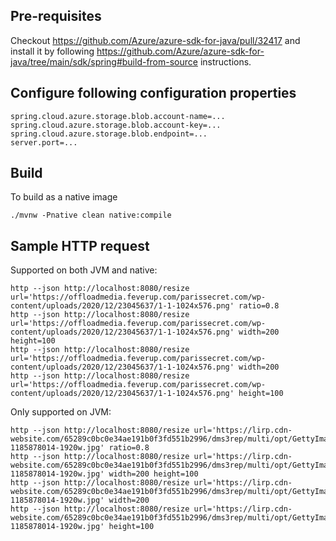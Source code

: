 ## Pre-requisites

Checkout https://github.com/Azure/azure-sdk-for-java/pull/32417 and install it by following https://github.com/Azure/azure-sdk-for-java/tree/main/sdk/spring#build-from-source instructions.

## Configure following configuration properties

```
spring.cloud.azure.storage.blob.account-name=...
spring.cloud.azure.storage.blob.account-key=...
spring.cloud.azure.storage.blob.endpoint=...
server.port=...
```

## Build

To build as a native image
```
./mvnw -Pnative clean native:compile
```

## Sample HTTP request

Supported on both JVM and native:
```
http --json http://localhost:8080/resize url='https://offloadmedia.feverup.com/parissecret.com/wp-content/uploads/2020/12/23045637/1-1-1024x576.png' ratio=0.8
http --json http://localhost:8080/resize url='https://offloadmedia.feverup.com/parissecret.com/wp-content/uploads/2020/12/23045637/1-1-1024x576.png' width=200 height=100
http --json http://localhost:8080/resize url='https://offloadmedia.feverup.com/parissecret.com/wp-content/uploads/2020/12/23045637/1-1-1024x576.png' width=200
http --json http://localhost:8080/resize url='https://offloadmedia.feverup.com/parissecret.com/wp-content/uploads/2020/12/23045637/1-1-1024x576.png' height=100
```

Only supported on JVM:
```
http --json http://localhost:8080/resize url='https://lirp.cdn-website.com/65289c0bc0e34ae191b0f3fd551b2996/dms3rep/multi/opt/GettyImages-1185878014-1920w.jpg' ratio=0.8
http --json http://localhost:8080/resize url='https://lirp.cdn-website.com/65289c0bc0e34ae191b0f3fd551b2996/dms3rep/multi/opt/GettyImages-1185878014-1920w.jpg' width=200 height=100
http --json http://localhost:8080/resize url='https://lirp.cdn-website.com/65289c0bc0e34ae191b0f3fd551b2996/dms3rep/multi/opt/GettyImages-1185878014-1920w.jpg' width=200
http --json http://localhost:8080/resize url='https://lirp.cdn-website.com/65289c0bc0e34ae191b0f3fd551b2996/dms3rep/multi/opt/GettyImages-1185878014-1920w.jpg' height=100
```